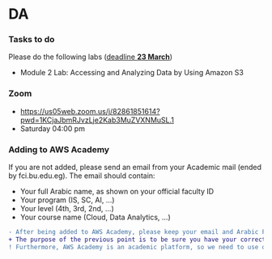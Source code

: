 # DA

### Tasks to do
Please do the following labs (<ins>deadline **23 March**</ins>)
-  Module 2 Lab: Accessing and Analyzing Data by Using Amazon S3



### Zoom
- https://us05web.zoom.us/j/82861851614?pwd=1KCjaJbmRJvzLje2Kab3MuZVXNMuSL.1
- Saturday 04:00 pm

### Adding to AWS Academy
If you are not added, please send an email from your Academic mail (ended by fci.bu.edu.eg). The email should contain:
- Your full Arabic name, as shown on your official faculty ID
- Your program (IS, SC, AI, ...)
- Your level (4th, 3rd, 2nd, ...)
- Your course name (Cloud, Data Analytics, ...)
  
```diff
- After being added to AWS Academy, please keep your email and Arabic Full name as it is
+ The purpose of the previous point is to be sure you have your correct degrees based on your work in the course
! Furthermore, AWS Academy is an academic platform, so we need to use our Academic emails
``` 



<!--
#### Quizzes
```diff
+ "Chapter 4 Quiz" is now open. We have to solve it before 13 May.
+ "End of Course Assessment" is now open. We have to solve it before 13 May.
  - (to be able to take this assessment, we need to do the End of Course Survey first)
+ Oral degrees will depend on these online quizzes.
```
-->
<!--
```diff
+ كل عام وانتم بخير
- I will be available Today, 16 Apr, at 09:30 pm for any questions and course issues 
- At the below Zoom link, please inform all your colleagues
```
-->

<!--
#### Online Course
```diff
+ You have been added to a new online course called "IoT Fundamentals: Big Data Analytics".
- Please be sure you can access the course as there will be a quiz that we will need to solve.
+ Oral degrees will depend on the online quiz.
```
-->

<!--
#### Zoom Link
+ https://us05web.zoom.us/j/83518532308?pwd=NXNJVXRTZmQ0dnhuU3A5ODNtanBRUT09
 
## Lectures
The lectures are in the above PDF files.
-->
<!--
- **Lecture 1** 
  - File "DA-01.pdf" https://raw.githubusercontent.com/fcai-b/da/main/DA-01.pdf
-->
